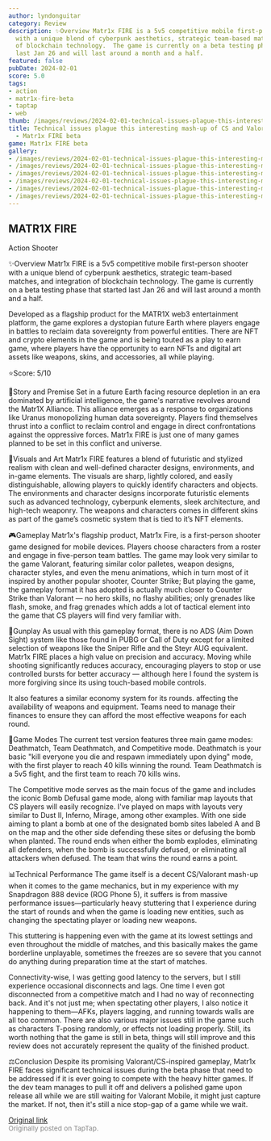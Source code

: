 ```yaml
---
author: lyndonguitar
category: Review
description: ✨Overview Matr1x FIRE is a 5v5 competitive mobile first-person shooter
  with a unique blend of cyberpunk aesthetics, strategic team-based matches, and integration
  of blockchain technology.  The game is currently on a beta testing phase that started
  last Jan 26 and will last around a month and a half.
featured: false
pubDate: 2024-02-01
score: 5.0
tags:
- action
- matr1x-fire-beta
- taptap
- web
thumb: /images/reviews/2024-02-01-technical-issues-plague-this-interesting-mash-up-of-cs-and-valorant--review---matr1x-fire-0.avif
title: Technical issues plague this interesting mash-up of CS and Valorant | Review
  - Matr1x FIRE beta
game: Matr1x FIRE beta
gallery:
- /images/reviews/2024-02-01-technical-issues-plague-this-interesting-mash-up-of-cs-and-valorant--review---matr1x-fire-0.avif
- /images/reviews/2024-02-01-technical-issues-plague-this-interesting-mash-up-of-cs-and-valorant--review---matr1x-fire-1.avif
- /images/reviews/2024-02-01-technical-issues-plague-this-interesting-mash-up-of-cs-and-valorant--review---matr1x-fire-2.avif
- /images/reviews/2024-02-01-technical-issues-plague-this-interesting-mash-up-of-cs-and-valorant--review---matr1x-fire-3.avif
- /images/reviews/2024-02-01-technical-issues-plague-this-interesting-mash-up-of-cs-and-valorant--review---matr1x-fire-4.avif
- /images/reviews/2024-02-01-technical-issues-plague-this-interesting-mash-up-of-cs-and-valorant--review---matr1x-fire-5.avif
---
```

MATR1X FIRE
--
Action
Shooter

✨Overview
Matr1x FIRE is a 5v5 competitive mobile first-person shooter with a unique blend of cyberpunk aesthetics, strategic team-based matches, and integration of blockchain technology.  The game is currently on a beta testing phase that started last Jan 26 and will last around a month and a half.

Developed as a flagship product for the MATR1X web3 entertainment platform, the game explores a dystopian future Earth where players engage in battles to reclaim data sovereignty from powerful entities. There are NFT and crypto elements in the game and is being touted as a play to earn game, where players have the opportunity to earn NFTs and digital art assets like weapons, skins, and accessories, all while playing.

⭐️Score: 5/10

📖Story and Premise
Set in a future Earth facing resource depletion in an era dominated by artificial intelligence, the game's narrative revolves around the Matr1X Alliance. This alliance emerges as a response to organizations like Uranus monopolizing human data sovereignty. Players find themselves thrust into a conflict to reclaim control and engage in direct confrontations against the oppressive forces. Matr1x FIRE is just one of many games planned to be set in this conflict and universe.

🎨Visuals and Art
Matr1x FIRE features a blend of futuristic and stylized realism with clean and well-defined character designs, environments, and in-game elements. The visuals are sharp, lightly colored, and easily distinguishable, allowing players to quickly identify characters and objects. The environments and character designs incorporate futuristic elements such as advanced technology, cyberpunk elements, sleek architecture, and high-tech weaponry. The weapons and characters comes in different skins as part of the game’s cosmetic system that is tied to it’s NFT elements.

🎮Gameplay
Matr1x's flagship product, Matr1x Fire, is a first-person shooter game designed for mobile devices. Players choose characters from a roster and engage in five-person team battles. The game may look very similar to the game Valorant, featuring similar color palletes, weapon designs, character styles, and even the menu animations, which in turn most of it inspired by another popular shooter, Counter Strike; But playing the game, the gameplay format it has adopted is actually much closer to Counter Strike than Valorant — no hero skills, no flashy abilities; only grenades like flash, smoke, and frag grenades which adds a lot of tactical element into the game that CS players will find very familiar with.

🔫Gunplay
As usual with this gameplay format, there is no ADS (Aim Down Sight) system like those found in PUBG or Call of Duty except for a limited selection of weapons like the Sniper Rifle and the Steyr AUG equivalent. Matr1x FIRE places a high value on precision and accuracy. Moving while shooting significantly reduces accuracy, encouraging players to stop or use controlled bursts for better accuracy — although here I found the system is more forgiving since its using touch-based mobile controls.

It also features a similar economy system for its rounds. affecting the availability of weapons and equipment. Teams need to manage their finances to ensure they can afford the most effective weapons for each round.

📜Game Modes
The current test version features three main game modes: Deathmatch, Team Deathmatch, and Competitive mode. Deathmatch is your basic "kill everyone  you die and respawn immediately upon dying" mode, with the first player to reach 40 kills winning the round. Team Deathmatch is a 5v5 fight, and the first team to reach 70 kills wins.

The Competitive mode serves as the main focus of the game and includes the iconic Bomb Defusal game mode, along with familiar map layouts that CS players will easily recognize. I've played on maps with layouts very similar to Dust II, Inferno, Mirage, among other examples. With one side aiming to plant a bomb at one of the designated bomb sites labeled A and B on the map and the other side defending these sites or defusing the bomb when planted. The round ends when either the bomb explodes, eliminating all defenders, when the bomb is successfully defused, or eliminating all attackers when defused. The team that wins the round earns a point.

📊Technical Performance
The game itself is a decent CS/Valorant mash-up when it comes to the game mechanics, but in my experience with my Snapdragon 888 device (ROG Phone 5), it suffers is from massive performance issues—particularly heavy stuttering that I experience during the start of rounds and when the game is loading new entities, such as changing the spectating player or loading new weapons.

This stuttering is happening even with the game at its lowest settings and even throughout the middle of matches, and this basically makes the game borderline unplayable, sometimes the freezes are so severe that you cannot do anything during preparation time at the start of matches.

Connectivity-wise, I was getting good latency to the servers, but I still experience occasional disconnects and lags. One time I even got disconnected from a competitive match and I had no way of reconnecting back. And it's not just me; when spectating other players, I also notice it happening to them—AFKs, players lagging, and running towards walls are all too common. There are also various major issues still in the game such as characters T-posing randomly, or effects not loading properly. Still, its worth nothing that the game is still in beta, things will still improve and this review does not accurately represent the quality of the finished product.

⚖️Conclusion
Despite its promising Valorant/CS-inspired gameplay, Matr1x FIRE faces significant technical issues during the beta phase that need to be addressed if it is ever going to compete with the heavy hitter games. If the dev team manages to pull it off and delivers a polished game upon release all while we are still waiting for Valorant Mobile, it might just capture the market. If not, then it's still a nice stop-gap of a game while we wait.

[Original link](https://www.taptap.io/post/6938408)<br><span style="font-size: 0.95em; color: #888;">Originally posted on TapTap.</span>